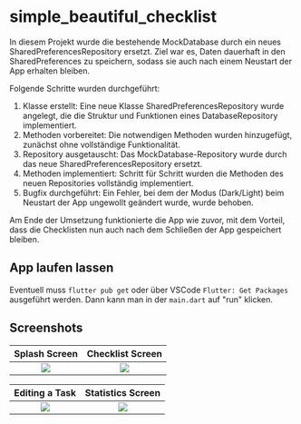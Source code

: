 # simple_beautiful_checklist

In diesem Projekt wurde die bestehende MockDatabase durch ein neues SharedPreferencesRepository ersetzt. Ziel war es, Daten dauerhaft in den SharedPreferences zu speichern, sodass sie auch nach einem Neustart der App erhalten bleiben.

Folgende Schritte wurden durchgeführt:

1. Klasse erstellt: Eine neue Klasse SharedPreferencesRepository wurde angelegt, die die Struktur und Funktionen eines DatabaseRepository implementiert.
2. Methoden vorbereitet: Die notwendigen Methoden wurden hinzugefügt, zunächst ohne vollständige Funktionalität.
3. Repository ausgetauscht: Das MockDatabase-Repository wurde durch das neue SharedPreferencesRepository ersetzt.
4. Methoden implementiert: Schritt für Schritt wurden die Methoden des neuen Repositories vollständig implementiert.
5. Bugfix durchgeführt: Ein Fehler, bei dem der Modus (Dark/Light) beim Neustart der App ungewollt geändert wurde, wurde behoben.

Am Ende der Umsetzung funktionierte die App wie zuvor, mit dem Vorteil, dass die Checklisten nun auch nach dem Schließen der App gespeichert bleiben. 

## App laufen lassen

Eventuell muss `flutter pub get` oder über VSCode `Flutter: Get Packages` ausgeführt werden.
Dann kann man in der `main.dart` auf "run" klicken.

## Screenshots

Splash Screen                  |  Checklist Screen
:--------------------------------:|:-------------------------:
![](screenshots/splash.png)  |  ![](screenshots/task_list.png)

Editing a Task           |  Statistics Screen
:--------------------------------:|:-------------------------:
![](screenshots/edit_task.png)  |  ![](screenshots/task_stats.png)